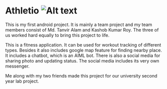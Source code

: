 # Athletio ![Alt text](https://github.com/mashrur29/Athletio/blob/master/app/src/main/res/mipmap-hdpi/ic_launcher.png?raw=true "Optional Title")

  This is my first android project. It is mainly a team project and my team members consist of Md. Tanvir Alam and Kashob Kumar Roy. 
  The three of us worked hard equally to bring this project to life. 
  
  This is a fitness application. It can be used for workout tracking of different types. Besides it also includes google map feature 
  for finding nearby place. It includes a chatbot, which is an AIML bot. There is also a social media for sharing photo and updating
  status. The social media includes its very own messenger.
  
  Me along with my two friends made this project for our university second year lab project. 
  
  
    
